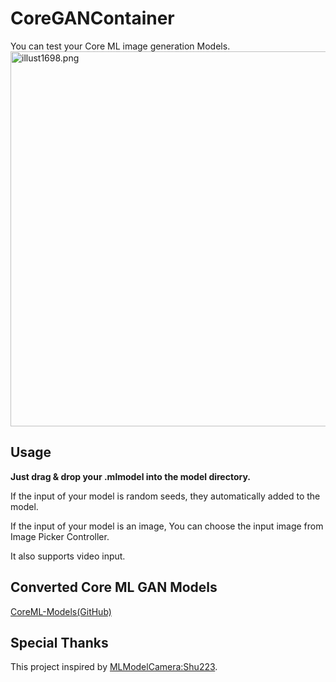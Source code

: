 # CoreGANContainer

You can test your Core ML image generation Models.
<img width="600" alt="illust1698.png" src="https://github.com/john-rocky/CoreGANContainer/tree/master/readmeImages/illust1698.png">

## Usage

**Just drag & drop your .mlmodel into the model directory.**


If the input of your model is random seeds, they automatically added to the model. 

If the input of your model is an image, You can choose the input image from Image Picker Controller.

It also supports video input.

## Converted Core ML GAN Models

[CoreML-Models(GitHub)](https://github.com/john-rocky/CoreML-Models.)

## Special Thanks
This project inspired by [MLModelCamera:Shu223](https://github.com/shu223/MLModelCamera).
